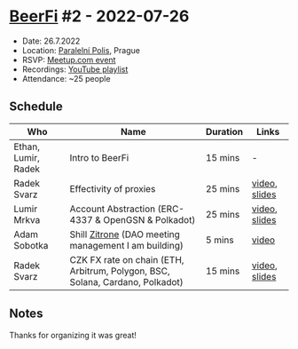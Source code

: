 # [BeerFi](https://beerfi.gwei.cz) #2 - 2022-07-26

* Date: 26.7.2022
* Location: [Paralelní Polis](https://www.paralelnipolis.cz/), Prague
* RSVP: [Meetup.com event](https://www.meetup.com/web3-on-chain-dev-meetup-group/events/286957069/)
* Recordings: [YouTube playlist](https://www.youtube.com/watch?v=9ouYqVe0dOo&list=PL91Uw94A3Q_pOQnzcXuDSc4S04USBR2tW)
* Attendance: ~25 people

## Schedule

| Who | Name | Duration | Links |
| --- | --- | --- | --- |
| Ethan, Lumir, Radek | Intro to BeerFi | 15 mins | - |
| Radek Svarz | Effectivity of proxies | 25 mins | [video](https://www.youtube.com/watch?v=9ouYqVe0dOo), [slides](https://github.com/gweicz/beerfi/blob/master/events/2022-07-26-beerfi2/slides/Effectivity%20of%20proxies%20-%20Radek%20%C5%A0varz.pdf) |
| Lumir Mrkva | Account Abstraction (ERC-4337 & OpenGSN & Polkadot) | 25 mins | [video](https://www.youtube.com/watch?v=dVNUVM7XAdY), [slides](https://github.com/gweicz/beerfi/blob/master/events/2022-07-26-beerfi2/slides/Account%20Abstraction%20(ERC-4337%20%26%20OpenGSN%20%26%20Polkadot)%20-%20Lum%C3%ADr%20Mrkva.pdf) |
| Adam Sobotka | Shill [Zitrone](https://zitrone2.pages.dev/) (DAO meeting management I am building) | 5 mins | [video](https://www.youtube.com/watch?v=vDSs3duHWdw) |
| Radek Svarz | CZK FX rate on chain (ETH, Arbitrum, Polygon, BSC, Solana, Cardano, Polkadot) | 15 mins | [video](https://www.youtube.com/watch?v=QvByK87VN0s), [slides](https://github.com/gweicz/beerfi/blob/master/events/2022-07-26-beerfi2/slides/CZK%20FX%20rate%20on%20chain%20-%20Radek%20%C5%A0varz%20(revealjs).zip) |

## Notes

Thanks for organizing it was great!

